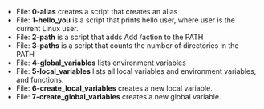 * File: **0-alias** creates a script that creates an alias
* File: **1-hello_you** is a script that prints hello user, where user is the current Linux user.
* File: **2-path** is a script that adds Add /action to the PATH
* File: **3-paths** is a script that counts the number of directories in the PATH
* File: **4-global_variables** lists environment variables
* File: **5-local_variables** lists all local variables and environment variables, and functions.
* File: **6-create_local_variables** creates a new local variable.
* File: **7-create_global_variables** creates a new global variable.

